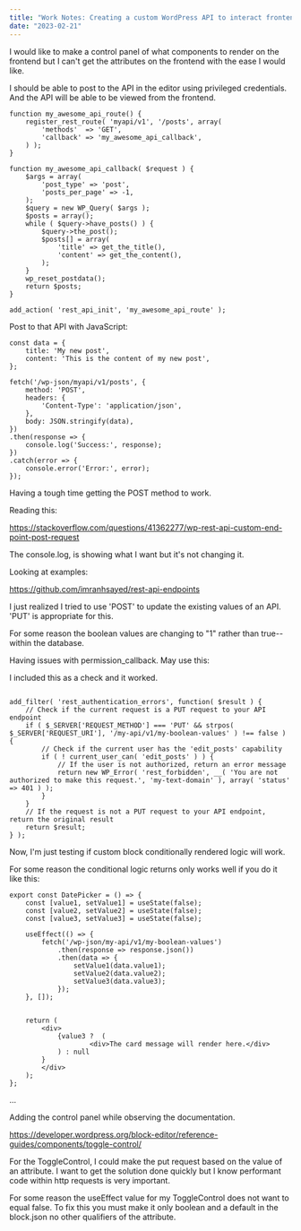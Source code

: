 ```yaml
---
title: "Work Notes: Creating a custom WordPress API to interact frontend with the backend."
date: "2023-02-21"
---
```


I would like to make a control panel of what components to render on the frontend but I can't get the attributes on the frontend with the ease I would like.

I should be able to post to the API in the editor using privileged credentials. And the API will be able to be viewed from the frontend.

```
function my_awesome_api_route() {
    register_rest_route( 'myapi/v1', '/posts', array(
        'methods'  => 'GET',
        'callback' => 'my_awesome_api_callback',
    ) );
}

function my_awesome_api_callback( $request ) {
    $args = array(
        'post_type' => 'post',
        'posts_per_page' => -1,
    );
    $query = new WP_Query( $args );
    $posts = array();
    while ( $query->have_posts() ) {
        $query->the_post();
        $posts[] = array(
            'title' => get_the_title(),
            'content' => get_the_content(),
        );
    }
    wp_reset_postdata();
    return $posts;
}

add_action( 'rest_api_init', 'my_awesome_api_route' );
```

Post to that API with JavaScript:

```
const data = {
    title: 'My new post',
    content: 'This is the content of my new post',
};

fetch('/wp-json/myapi/v1/posts', {
    method: 'POST',
    headers: {
        'Content-Type': 'application/json',
    },
    body: JSON.stringify(data),
})
.then(response => {
    console.log('Success:', response);
})
.catch(error => {
    console.error('Error:', error);
});
```

Having a tough time getting the POST method to work.

Reading this:

https://stackoverflow.com/questions/41362277/wp-rest-api-custom-end-point-post-request

The console.log, is showing what I want but it's not changing it.

Looking at examples:

https://github.com/imranhsayed/rest-api-endpoints

I just realized I tried to use 'POST' to update the existing values of an API. 'PUT' is appropriate for this.

For some reason the boolean values are changing to "1" rather than true--within the database.

Having issues with permission\_callback. May use this:

I included this as a check and it worked.

```

add_filter( 'rest_authentication_errors', function( $result ) {
    // Check if the current request is a PUT request to your API endpoint
    if ( $_SERVER['REQUEST_METHOD'] === 'PUT' && strpos( $_SERVER['REQUEST_URI'], '/my-api/v1/my-boolean-values' ) !== false ) {
        // Check if the current user has the 'edit_posts' capability
        if ( ! current_user_can( 'edit_posts' ) ) {
            // If the user is not authorized, return an error message
            return new WP_Error( 'rest_forbidden', __( 'You are not authorized to make this request.', 'my-text-domain' ), array( 'status' => 401 ) );
        }
    }
    // If the request is not a PUT request to your API endpoint, return the original result
    return $result;
} );

```

Now, I'm just testing if custom block conditionally rendered logic will work.

For some reason the conditional logic returns only works well if you do it like this:

```
export const DatePicker = () => {
    const [value1, setValue1] = useState(false);
    const [value2, setValue2] = useState(false);
    const [value3, setValue3] = useState(false);

    useEffect(() => {
        fetch('/wp-json/my-api/v1/my-boolean-values')
            .then(response => response.json())
            .then(data => {
                setValue1(data.value1);
                setValue2(data.value2);
                setValue3(data.value3);
            });
    }, []);


    return (
        <div>
            {value3 ?  (
                    <div>The card message will render here.</div>
            ) : null 
        }
        </div>
    );
};
```

...

Adding the control panel while observing the documentation.

https://developer.wordpress.org/block-editor/reference-guides/components/toggle-control/

For the ToggleControl, I could make the put request based on the value of an attribute. I want to get the solution done quickly but I know performant code within http requests is very important.

For some reason the useEffect value for my ToggleControl does not want to equal false. To fix this you must make it only boolean and a default in the block.json no other qualifiers of the attribute.
